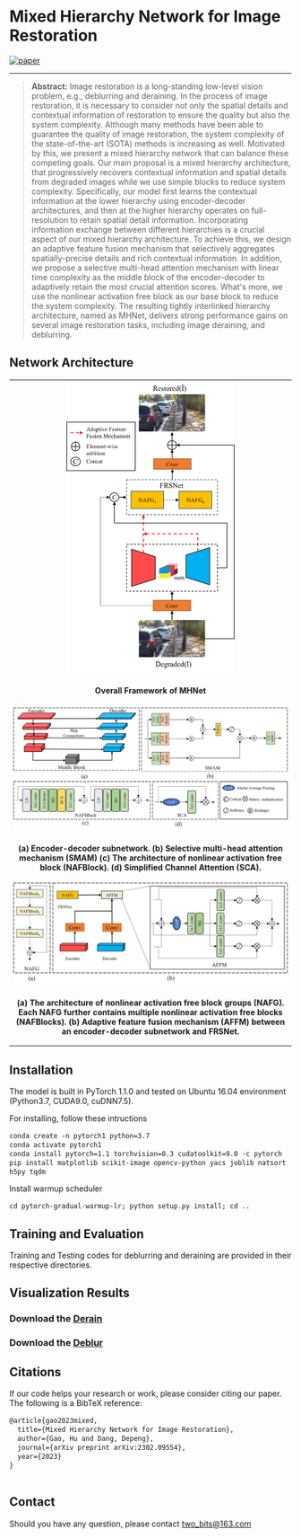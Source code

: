 

# Mixed Hierarchy Network for Image Restoration

[![paper](https://img.shields.io/badge/arXiv-Paper-brightgreen)](http://arxiv.org/abs/2302.09554)
	
	

	



<hr />


> **Abstract:** Image restoration is a long-standing low-level vision problem, e.g., deblurring and deraining. In the process of image restoration, it is necessary to consider not only the spatial details and contextual information of restoration to ensure the quality but also the system complexity. Although many methods have been able to guarantee the quality of image restoration, the system complexity of the state-of-the-art (SOTA) methods is increasing as well. Motivated by this, we present a mixed hierarchy network that can balance these competing goals. Our main proposal is a mixed hierarchy architecture, that progressively recovers contextual information and spatial details from degraded images while we use simple blocks to reduce system complexity.  Specifically, our model first learns the contextual information at the lower hierarchy using encoder-decoder architectures, and then at the higher hierarchy operates on full-resolution to retain spatial detail information.  Incorporating information exchange between different hierarchies is a crucial aspect of our mixed hierarchy architecture. To achieve this, we design an adaptive feature fusion mechanism that selectively aggregates spatially-precise details and rich contextual information. In addition, we propose a  selective multi-head attention mechanism  with linear time complexity as the middle block of the encoder-decoder to adaptively retain the most crucial attention scores.  What's more, we use the nonlinear activation free block as our base block to reduce the system complexity. The resulting tightly interlinked hierarchy architecture, named as MHNet, delivers strong performance gains on several image restoration tasks, including image deraining, and deblurring. 
## Network Architecture

<table>
  <tr>
    <td align="center"> <img  src = "./fig/network.jpg" width="300"> </td>
  </tr>
  <tr>
    <td><p align="center"><b>Overall Framework of MHNet</b></p></td>
  </tr>
    <tr>
    <td align="center"> <img src = "./fig/fir_h.jpg" width="800"> </td>
  </tr>
  <tr>
    <td><p align="center"><b>(a) Encoder-decoder subnetwork. (b) Selective multi-head attention mechanism (SMAM) (c) The architecture of nonlinear activation free block (NAFBlock). (d) Simplified Channel Attention (SCA).</b></p></td>
    </tr>
<tr>
    <td align="center"> <img src = "./fig/sec_h.jpg" width="800"> </td>
  </tr>
  <tr>
    <td><p align="center"><b>(a) The  architecture of nonlinear activation free block groups (NAFG). Each NAFG further contains multiple nonlinear activation free blocks (NAFBlocks). (b) Adaptive feature fusion mechanism (AFFM) between an encoder-decoder subnetwork and FRSNet.</b></p></td>
    </tr>
</table>


## Installation
The model is built in PyTorch 1.1.0 and tested on Ubuntu 16.04 environment (Python3.7, CUDA9.0, cuDNN7.5).

For installing, follow these intructions
```
conda create -n pytorch1 python=3.7
conda activate pytorch1
conda install pytorch=1.1 torchvision=0.3 cudatoolkit=9.0 -c pytorch
pip install matplotlib scikit-image opencv-python yacs joblib natsort h5py tqdm
```

Install warmup scheduler

```
cd pytorch-gradual-warmup-lr; python setup.py install; cd ..
```




## Training and Evaluation

Training and Testing codes for deblurring and deraining  are provided in their respective directories.

<!--## Results


<details>
  <summary> <strong>Image Deblurring</strong> (click to expand) </summary>
<table>
  <tr>
    <td> <img src = "./fig/derain.png" width="450"> </td>
  </tr>
  <tr>
    <td><p align="center"><b>Deblurring on GoPro and HIDE Datasets.</b></p></td>
  </tr>
</table></details>

<details>
  <summary> <strong>Image Deraining</strong> (click to expand) </summary>
<img src = "./fig/deblur.png" width="900"></details>
-->
## Visualization Results
### Download the [Derain](https://drive.google.com/drive/folders/1WVolv5xPXZyK820KCYTbv52RNAjunbd0?usp=share_link)
### Download the [Deblur](https://drive.google.com/drive/folders/1S9d4xgGu8wBGhQzylP8Xlu-DHngSgVR9?usp=sharing)


 ## Citations
If our code helps your research or work, please consider citing our paper.
The following is a BibTeX reference:

```
@article{gao2023mixed,
  title={Mixed Hierarchy Network for Image Restoration},
  author={Gao, Hu and Dang, Depeng},
  journal={arXiv preprint arXiv:2302.09554},
  year={2023}
}


```




## Contact
Should you have any question, please contact two_bits@163.com

